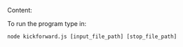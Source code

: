 Content:

To run the program type in:

```
node kickforward.js [input_file_path] [stop_file_path]
```